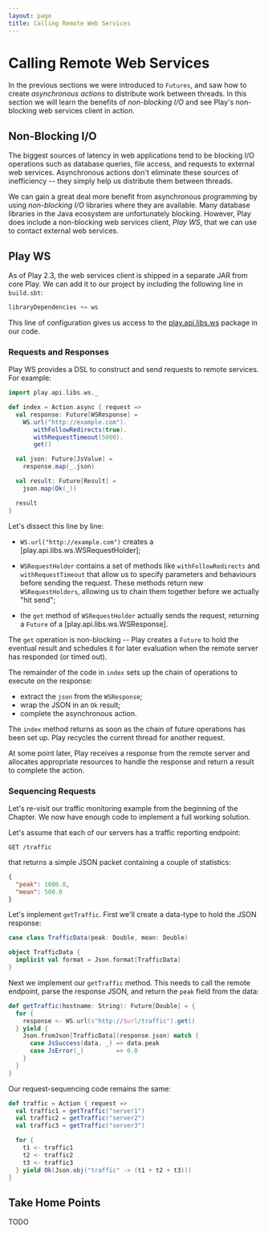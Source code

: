 ```yaml
---
layout: page
title: Calling Remote Web Services
---
```


# Calling Remote Web Services

In the previous sections we were introduced to `Futures`, and saw how to create *asynchronous actions* to distribute work between threads. In this section we will learn the benefits of *non-blocking I/O* and see Play's non-blocking web services client in action.

## Non-Blocking I/O

The biggest sources of latency in web applications tend to be blocking I/O operations such as database queries, file access, and requests to external web services. Asynchronous actions don't eliminate these sources of inefficiency -- they simply help us distribute them between threads.

We can gain a great deal more benefit from asynchronous programming by using *non-blocking I/O* libraries where they are available. Many database libraries in the Java ecosystem are unfortunately blocking. However, Play does include a non-blocking web services client, *Play WS*, that we can use to contact external web services.

## Play WS

As of Play 2.3, the web services client is shipped in a separate JAR from core Play. We can add it to our project by including the following line in `build.sbt`:

~~~ scala
libraryDependencies += ws
~~~

This line of configuration gives us access to the [play.api.libs.ws] package in our code.

[play.api.libs.ws]: https://www.playframework.com/documentation/2.3.x/api/scala/index.html#play.api.libs.ws.package

### Requests and Responses

Play WS provides a DSL to construct and send requests to remote services. For example:

~~~ scala
import play.api.libs.ws._

def index = Action.async { request =>
  val response: Future[WSResponse] =
    WS.url("http://example.com").
       withFollowRedirects(true).
       withRequestTimeout(5000).
       get()

  val json: Future[JsValue] =
    response.map(_.json)

  val result: Future[Result] =
    json.map(Ok(_))

  result
}
~~~

Let's dissect this line by line:

 - `WS.url("http://example.com")` creates a [play.api.libs.ws.WSRequestHolder];

 - `WSRequestHolder` contains a set of methods like `withFollowRedirects` and `withRequestTimeout` that allow us to specify parameters and behaviours  before sending the request. These methods return new `WSRequestHolders`, allowing us to chain them together before we actually "hit send";

 - the `get` method of `WSRequestHolder` actually sends the request, returning a `Future` of a [play.api.libs.ws.WSResponse].

The `get` operation is non-blocking -- Play creates a `Future` to hold the eventual result and schedules it for later evaluation when the remote server has responded (or timed out).

The remainder of the code in `index` sets up the chain of operations to execute on the response:

 - extract the `json` from the `WSResponse`;
 - wrap the JSON in an `Ok` result;
 - complete the asynchronous action.

The `index` method returns as soon as the chain of future operations has been set up. Play recycles the current thread for another request.

At some point later, Play receives a response from the remote server and allocates appropriate resources to handle the response and return a result to complete the action.

### Sequencing Requests

Let's re-visit our traffic monitoring example from the beginning of the Chapter. We now have enough code to implement a full working solution.

Let's assume that each of our servers has a traffic reporting endpoint:

~~~
GET /traffic
~~~

that returns a simple JSON packet containing a couple of statistics:

~~~ json
{
  "peak": 1000.0,
  "mean": 500.0
}
~~~

Let's implement `getTraffic`. First we'll create a data-type to hold the JSON response:

~~~ scala
case class TrafficData(peak: Double, mean: Double)

object TrafficData {
  implicit val format = Json.format[TrafficData]
}
~~~

Next we implement our `getTraffic` method. This needs to call the remote endpoint, parse the response JSON, and return the `peak` field from the data:

~~~ scala
def getTraffic(hostname: String): Future[Double] = {
  for {
    response <- WS.url(s"http://$url/traffic").get()
  } yield {
    Json.fromJson[TrafficData](response.json) match {
      case JsSuccess(data, _) => data.peak
      case JsError(_)         => 0.0
    }
  }
}
~~~

Our request-sequencing code remains the same:

~~~ scala
def traffic = Action { request =>
  val traffic1 = getTraffic("server1")
  val traffic2 = getTraffic("server2")
  val traffic3 = getTraffic("server3")

  for {
    t1 <- traffic1
    t2 <- traffic2
    t3 <- traffic3
  } yield Ok(Json.obj("traffic" -> (t1 + t2 + t3)))
}
~~~

## Take Home Points

TODO